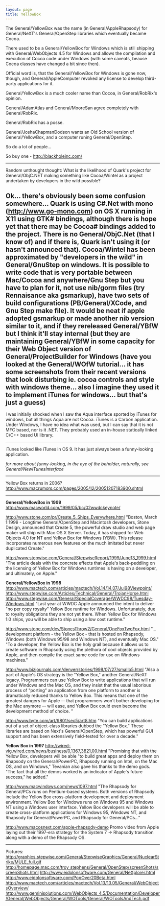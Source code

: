 ```yaml
---
layout: page
title: YellowBox
---
```




The General/YellowBox was the name (in General/AppleRhapsody) for General/NeXT's General/OpenStep libraries which eventually became Cocoa.

There used to be a General/YellowBox for Windows which is still shipping with General/WebObjects 4.5 for Windows and allows the compilation and execution of Cocoa code under Windows (with some caveats, beause Cocoa classes have changed a bit since then).

Official word is, that the General/YellowBox for Windows is gone now, though, and General/AppleComputer revoked any license to develop third-party applications for it.

General/YellowBox is a much cooler name than Cocoa, in General/RobRix's opinion.

General/AdamAtlas and General/MooreSan agree completely with General/RobRix.

General/RobRix has a posse.

General/JoshaChapmanDodson wants an Old School version of General/YellowBox, and a computer runing General/OpenStep.

So do a lot of people...

So buy one - http://blackholeinc.com/

----

Random unthought thought: What is the likelihood of Quark's project for General/ObjC.NET making something like Cocoa/Wintel as a project undertaken by developers in the wild possible?  

Ok... there's obviously been some confusion somewhere... Quark is using C#.Net with mono (http://www.go-mono.com) on OS X running in X11 using GTK# bindings, although there is hope yet that there may be Cocoa# bindings added to the project.  There is no General/ObjC.Net (that I know of) and if there is, Quark isn't using it (or hasn't announced that).  Cocoa/Wintel has been approximated by "developers in the wild"  in General/GnuStep on windows.   It is possible to write code that is very portable between Mac/Cocoa and anywhere/Gnu Step but you have to plan for it, not use nib/gorm files (try Rennaisance aka gsmarkup), have two sets of build configurations (PB/General/XCode, and Gnu Step make file).  It would be neat if apple adopted gsmarkup or made another nib version similar to it, and if they rereleased General/YBfW but I think it'll stay internal (but they are maintaining General/YBfW in some capacity for their Web Object version of General/ProjectBuilder for Windows (have you looked at the General/WOfW tutorial... it has some screenshots from their recent versions that look disturbing ie. cocoa controls and style with windows theme... also I imagine they used it to implement iTunes for windows... but that's just a guess)
----
I was initially shocked when I saw the Aqua interface sported by iTunes for windows, but all things Aqua are not Cocoa. iTunes is a Carbon application. Under Windows, I have no idea what was used, but I can say that it is not MFC based, nor is it .NET. They probably used an in-house statically linked C/C++ based UI library.

----

iTunes looked like iTunes in OS 9. It has just always been a funny-looking application.

*for more about funny-looking, in the eye of the beholder, naturally, see General/NewiTunesInterface*

----

Yellow Box returns in 2006? http://www.macrumors.com/pages/2005/12/20051207183900.shtml

----
**General/YellowBox in 1999** 
http://www.macworld.com/1999/05/bc/02wwdckeynote/

http://www.stone.com/pr/Create_5_Ships_Everywhere.html
"Boston, March 1 1999 - Longtime General/OpenStep and Macintosh developers, Stone Design, announced that Create 5, the powerful draw studio and web page maker will ship with Mac OS X Server. Today, it has shipped for Web Objects 4.0 for NT and Yellow Box for Windows (YBW). This release incorporates numerous new features on the much imitated but never duplicated Create."

http://www.stepwise.com/General/StepwiseReport/1999/June13_1999.html
"The article deals with the concrete effects that Apple's back-peddling on the licensing of Yellow Box for Windows runtimes is having on a developer, and ultimately, on Apple."

**General/YellowBox in 1998** 
http://www.mactech.com/articles/mactech/Vol.14/14.07/Jul98Viewpoint/
http://www.stepwise.com/Articles/Technical/General/TrojanHorse.html
http://www.stepwise.com/General/SpecialCoverage/WWDC98/Tuesday-Windows.html
"Last year at WWDC Apple announced the intent to deliver "no per copy royalty" Yellow Box runtime for Windows. Unfortunately, due to royalty obligations they are not yet there. When Yellow Box for Windows 1.0 ships, you will be able to ship using a low cost runtime."

http://www.stone.com/dev/StonesThrow2/General/OneFoxTwoFox.html
"... development platform - the Yellow Box - that is hosted on Rhapsody, Windows (both Windows 95/98 and Windows NT), and eventually Mac OS."
"To a developer, the Yellow Box is the holy grail because it allows us to create software in Rhapsody using the plethora of cool objects provided by Apple, and then compile the exact same code for use on Windows machines."

http://www.bizjournals.com/denver/stories/1998/07/27/smallb5.html
"Also a part of Apple's OS strategy is the "Yellow Box," another General/NeXT legacy. Programmers can use Yellow Box to write applications that will run under Windows and the Mac OS, and they insist that the usual laborious process of "porting" an application from one platform to another is dramatically reduced thanks to Yellow Box. This means that one of the greatest dangers for Apple -- that programmers won't bother developing for the Mac anymore -- will ease, and Yellow Box could even become the development method of choice. "

http://www.byte.com/art/9801/sec5/art8.htm
"You can build applications out of a set of object-class libraries dubbed the "Yellow Box." These libraries are based on Next's General/OpenStep, which has powerful GUI support and has been extensively field-tested for over a decade."

**Yellow Box in 1997** 
http://wired-vig.wired.com/news/business/0,1367,3821,00.html
"Promising that with the Yellow Box, developers will be able "to build great apps and deploy them on Rhapsody on the General/PowerPC, Rhapsody running on Intel, on the Mac OS, and on Windows," Tevanian also gave his thanks to the demo gods. "The fact that all the demos worked is an indicator of Apple's future success," he added."

http://www.macwindows.com/news1097.html
"The Rhapsody for General/PCs runs on Pentium-based systems. Both versions of Rhapsody include the Yellow Box cross-platform development and deployment environment. Yellow Box for Windows runs on Windows 95 and Windows NT using a Windows user interface. Yellow Box developers will be able to create cross-platform applications for Windows 95, Windows NT, and Rhapsody for General/PowerPC, and Rhapsody for General/PCs..."

http://www.macosnext.com/apple-rhapsody-demo
Promo video from Apple laying out their 1997-era strategy for the System 7 -> Rhapsody transition along with a demo of the Rhapsody OS.

----
Pictures:
http://graphics.stepwise.com/General/StepwiseGraphics/General/NuclearStrike/MULE_full.gif
http://homepage.mac.com/troy_stephens/General/OpenStep/screenShots/screenShots.html
http://www.eidolonsoftware.com/General/NeXplorer.html
http://www.eidolonsoftware.com/PopOver20Beta.html
http://www.mactech.com/articles/mactech/Vol.13/13.05/General/WebObjectsOverview/
http://www.geminisolutions.com/WebObjects_4.5/Documentation/Developer/General/WebObjects/General/WOTools/General/WOToolsAndTech.pdf
